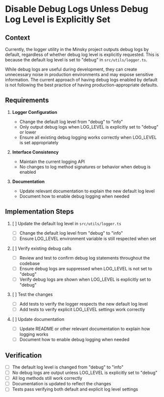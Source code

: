 # Disable Debug Logs Unless Debug Log Level is Explicitly Set

## Context

Currently, the logger utility in the Minsky project outputs debug logs by default, regardless of whether debug log level is explicitly requested. This is because the default log level is set to "debug" in `src/utils/logger.ts`.

While debug logs are useful during development, they can create unnecessary noise in production environments and may expose sensitive information. The current approach of having debug logs enabled by default is not following the best practice of having production-appropriate defaults.

## Requirements

1. **Logger Configuration**

   - Change the default log level from "debug" to "info"
   - Only output debug logs when LOG_LEVEL is explicitly set to "debug" or lower
   - Ensure all existing debug logging works correctly when LOG_LEVEL is set appropriately

2. **Interface Consistency**

   - Maintain the current logging API
   - No changes to log method signatures or behavior when debug is enabled

3. **Documentation**
   - Update relevant documentation to explain the new default log level
   - Document how to enable debug logging when needed

## Implementation Steps

1. [ ] Update the default log level in `src/utils/logger.ts`

   - [ ] Change the default log level from "debug" to "info"
   - [ ] Ensure LOG_LEVEL environment variable is still respected when set

2. [ ] Verify existing debug calls

   - [ ] Review and test to confirm debug log statements throughout the codebase
   - [ ] Ensure debug logs are suppressed when LOG_LEVEL is not set to "debug"
   - [ ] Verify debug logs are shown when LOG_LEVEL is explicitly set to "debug"

3. [ ] Test the changes

   - [ ] Add tests to verify the logger respects the new default log level
   - [ ] Add tests to verify explicit LOG_LEVEL settings work correctly

4. [ ] Update documentation
   - [ ] Update README or other relevant documentation to explain how logging works
   - [ ] Document how to enable debug logging when needed

## Verification

- [ ] The default log level is changed from "debug" to "info"
- [ ] No debug logs are output unless LOG_LEVEL is explicitly set to "debug"
- [ ] All log methods still work correctly
- [ ] Documentation is updated to reflect the changes
- [ ] Tests pass verifying both default and explicit log level settings
